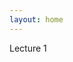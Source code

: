 ```yaml
---
layout: home
---
```

Lecture 1

<object data="https://github.com/liu-sz/Analog_Circuits/blob/main/notes/example.pdf" width="1000" height="1000" type='application/pdf'></object>